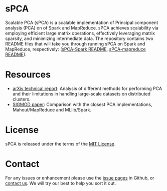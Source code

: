 sPCA
===========
Scalable PCA (sPCA) is a scalable implementation of Principal component analysis (PCA) on of Spark and MapReduce. sPCA achieves scalability via employing efficient large matrix operations, effectively leveraging matrix sparsity, and minimizing intermediate data. The repository contains two README files that will take you through running sPCA on Spark and MapReduce, respectively: ([sPCA-Spark README](spca-spark/README.md), [sPCA-mapreduce README](spca-mapreduce/README.md)).

Resources
==========================
- [arXiv technical report](http://arxiv.org/abs/1503.05214): Analysis of different methods for performing PCA and their limitations
                                                             in handling large-scale datasets on distributed clusters.
- [SIGMOD paper](http://ds.qcri.org/images/profile/tarek_elgamal/sigmod2015.pdf): Comparison with the closest PCA implementations, Mahout/MapReduce and MLlib/Spark.

License
==========================
sPCA is released under the terms of the [MIT License](http://opensource.org/licenses/MIT).

Contact
==========================
For any issues or enhancement please use the [issue pages](https://github.com/Qatar-Computing-Research-Institute/sPCA/issues) in Github, or [contact us](mailto:tarek.elgamal@gmail.com). We will try our best to help you sort it out.
